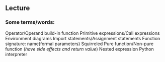 ## Lecture
### Some terms/words: 
Operator/Operand
build-in function
Primitive expressions/Call expressions
Environment diagrams
Import statements/Assignment statements
Function signature: name(formal parameters)
Squirreled
Pure function/Non-pure function (*have side effects and return value*)
Nested expression
Python interpreter

